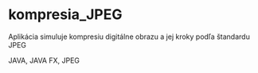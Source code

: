 # kompresia_JPEG
Aplikácia simuluje kompresiu digitálne obrazu a jej kroky podľa štandardu  JPEG

JAVA, JAVA FX, JPEG
